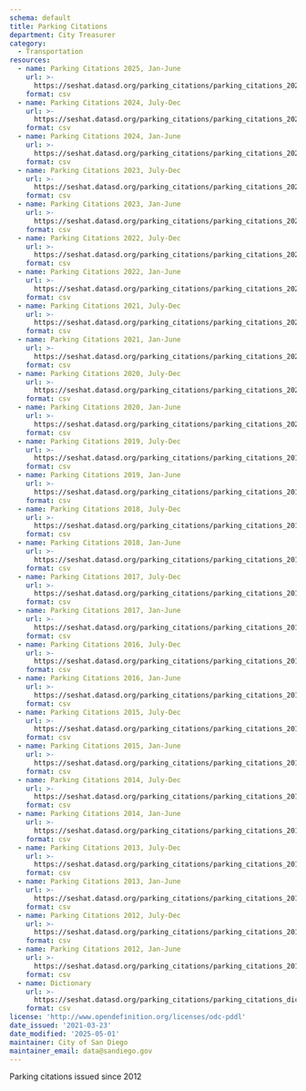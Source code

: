 ```yaml
---
schema: default
title: Parking Citations
department: City Treasurer
category:
  - Transportation
resources:
  - name: Parking Citations 2025, Jan-June
    url: >-
      https://seshat.datasd.org/parking_citations/parking_citations_2025_part1_datasd.csv
    format: csv
  - name: Parking Citations 2024, July-Dec
    url: >-
      https://seshat.datasd.org/parking_citations/parking_citations_2024_part2_datasd.csv
    format: csv
  - name: Parking Citations 2024, Jan-June
    url: >-
      https://seshat.datasd.org/parking_citations/parking_citations_2024_part1_datasd.csv
    format: csv
  - name: Parking Citations 2023, July-Dec
    url: >-
      https://seshat.datasd.org/parking_citations/parking_citations_2023_part2_datasd.csv
    format: csv
  - name: Parking Citations 2023, Jan-June
    url: >-
      https://seshat.datasd.org/parking_citations/parking_citations_2023_part1_datasd.csv
    format: csv
  - name: Parking Citations 2022, July-Dec
    url: >-
      https://seshat.datasd.org/parking_citations/parking_citations_2022_part2_datasd.csv
    format: csv
  - name: Parking Citations 2022, Jan-June
    url: >-
      https://seshat.datasd.org/parking_citations/parking_citations_2022_part1_datasd.csv
    format: csv
  - name: Parking Citations 2021, July-Dec
    url: >-
      https://seshat.datasd.org/parking_citations/parking_citations_2021_part2_datasd.csv
    format: csv
  - name: Parking Citations 2021, Jan-June
    url: >-
      https://seshat.datasd.org/parking_citations/parking_citations_2021_part1_datasd.csv
    format: csv
  - name: Parking Citations 2020, July-Dec
    url: >-
      https://seshat.datasd.org/parking_citations/parking_citations_2020_part2_datasd.csv
    format: csv
  - name: Parking Citations 2020, Jan-June
    url: >-
      https://seshat.datasd.org/parking_citations/parking_citations_2020_part1_datasd.csv
    format: csv
  - name: Parking Citations 2019, July-Dec
    url: >-
      https://seshat.datasd.org/parking_citations/parking_citations_2019_part2_datasd.csv
    format: csv
  - name: Parking Citations 2019, Jan-June
    url: >-
      https://seshat.datasd.org/parking_citations/parking_citations_2019_part1_datasd.csv
    format: csv
  - name: Parking Citations 2018, July-Dec
    url: >-
      https://seshat.datasd.org/parking_citations/parking_citations_2018_part2_datasd.csv
    format: csv
  - name: Parking Citations 2018, Jan-June
    url: >-
      https://seshat.datasd.org/parking_citations/parking_citations_2018_part1_datasd.csv
    format: csv
  - name: Parking Citations 2017, July-Dec
    url: >-
      https://seshat.datasd.org/parking_citations/parking_citations_2017_part2_datasd.csv
    format: csv
  - name: Parking Citations 2017, Jan-June
    url: >-
      https://seshat.datasd.org/parking_citations/parking_citations_2017_part1_datasd.csv
    format: csv
  - name: Parking Citations 2016, July-Dec
    url: >-
      https://seshat.datasd.org/parking_citations/parking_citations_2016_part2_datasd.csv
    format: csv
  - name: Parking Citations 2016, Jan-June
    url: >-
      https://seshat.datasd.org/parking_citations/parking_citations_2016_part1_datasd.csv
    format: csv
  - name: Parking Citations 2015, July-Dec
    url: >-
      https://seshat.datasd.org/parking_citations/parking_citations_2015_part2_datasd.csv
    format: csv
  - name: Parking Citations 2015, Jan-June
    url: >-
      https://seshat.datasd.org/parking_citations/parking_citations_2015_part1_datasd.csv
    format: csv
  - name: Parking Citations 2014, July-Dec
    url: >-
      https://seshat.datasd.org/parking_citations/parking_citations_2014_part2_datasd.csv
    format: csv
  - name: Parking Citations 2014, Jan-June
    url: >-
      https://seshat.datasd.org/parking_citations/parking_citations_2014_part1_datasd.csv
    format: csv
  - name: Parking Citations 2013, July-Dec
    url: >-
      https://seshat.datasd.org/parking_citations/parking_citations_2013_part2_datasd.csv
    format: csv
  - name: Parking Citations 2013, Jan-June
    url: >-
      https://seshat.datasd.org/parking_citations/parking_citations_2013_part1_datasd.csv
    format: csv
  - name: Parking Citations 2012, July-Dec
    url: >-
      https://seshat.datasd.org/parking_citations/parking_citations_2012_part2_datasd.csv
    format: csv
  - name: Parking Citations 2012, Jan-June
    url: >-
      https://seshat.datasd.org/parking_citations/parking_citations_2012_part1_datasd.csv
    format: csv
  - name: Dictionary
    url: >-
      https://seshat.datasd.org/parking_citations/parking_citations_dictionary_datasd.csv
    format: csv
license: 'http://www.opendefinition.org/licenses/odc-pddl'
date_issued: '2021-03-23'
date_modified: '2025-05-01'
maintainer: City of San Diego
maintainer_email: data@sandiego.gov
---
```

Parking citations issued since 2012

<!-- more -->
